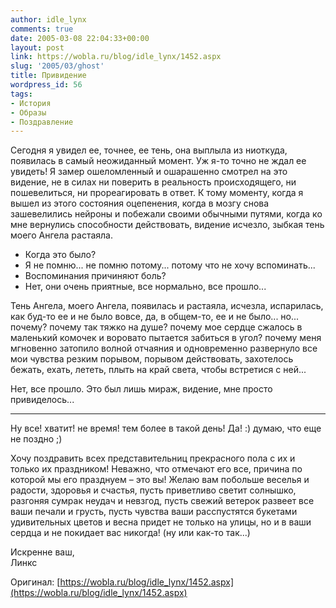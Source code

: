 ```yaml
---
author: idle_lynx
comments: true
date: 2005-03-08 22:04:33+00:00
layout: post
link: https://wobla.ru/blog/idle_lynx/1452.aspx
slug: '2005/03/ghost'
title: Привидение
wordpress_id: 56
tags:
- История
- Образы
- Поздравление
---
```


Сегодня я увидел ее, точнее, ее тень, она выплыла из ниоткуда, появилась в самый неожиданный момент. Уж я-то точно не ждал ее увидеть! Я замер ошеломленный и ошарашенно смотрел на это видение, не в силах ни поверить в реальность происходящего, ни пошевелиться, ни прореагировать в ответ. К тому моменту, когда я вышел из этого состояния оцепенения, когда в мозгу снова зашевелились нейроны и побежали своими обычными путями, когда ко мне вернулись способности действовать, видение исчезло, зыбкая тень моего Ангела растаяла.

- Когда это было?
- Я не помню... не помню потому... потому что не хочу вспоминать...
- Воспоминания причиняют боль?
- Нет, они очень приятные, все нормально, все прошло...

Тень Ангела, моего Ангела, появилась и растаяла, исчезла, испарилась, как буд-то ее и не было вовсе, да, в общем-то, ее и не было... но... почему? почему так тяжко на душе? почему мое сердце сжалось в маленький комочек и воровато пытается забиться в угол? почему меня мгновенно затопило волной отчаяния и одновременно развернуло все мои чувства резким порывом, порывом действовать, захотелось бежать, ехать, лететь, плыть на край света, чтобы встретися с ней...

Нет, все прошло. Это был лишь мираж, видение, мне просто привиделось...

***

Ну все! хватит! не время! тем более в такой день! Да! :) думаю, что еще не поздно ;)

Хочу поздравить всех представительниц прекрасного пола с их и только их праздником! Неважно, что отмечают его все, причина по которой мы его празднуем – это вы! Желаю вам побольше веселья и радости, здоровья и счастья, пусть приветливо светит солнышко, разгоняя сумрак неудач и невзгод, пусть свежий ветерок развеет все ваши печали и грусть, пусть чувства ваши расспустятся букетами удивительных цветов и весна придет не только на улицы, но и в ваши сердца и не покидает вас никогда! (ну или как-то так...)

Искренне ваш,  
Линкс

Оригинал: [https://wobla.ru/blog/idle_lynx/1452.aspx](https://wobla.ru/blog/idle_lynx/1452.aspx)
